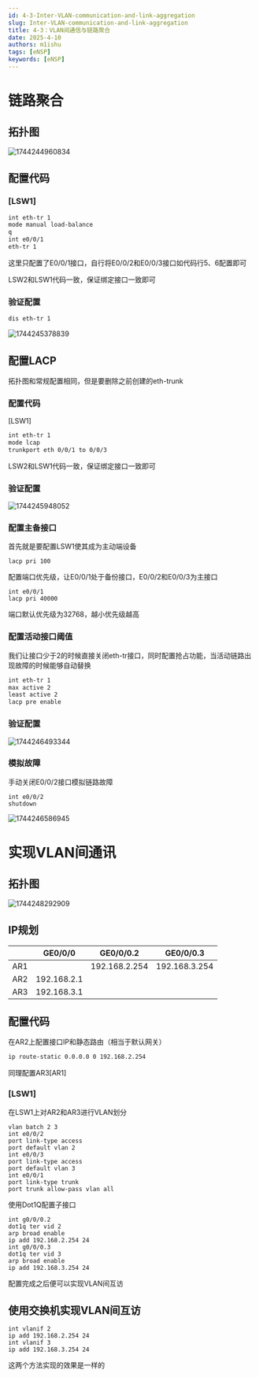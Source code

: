 ```yaml
---
id: 4-3-Inter-VLAN-communication-and-link-aggregation
slug: Inter-VLAN-communication-and-link-aggregation
title: 4-3：VLAN间通信与链路聚合
date: 2025-4-10
authors: m1ishu
tags: [eNSP]
keywords: [eNSP]
---
```

# 链路聚合

## 拓扑图

![1744244960834](image/4-3VLAN间通信与链路聚合/1744244960834.png)

## 配置代码

### [LSW1]

```bash
int eth-tr 1
mode manual load-balance
q
int e0/0/1
eth-tr 1
```

这里只配置了E0/0/1接口，自行将E0/0/2和E0/0/3接口如代码行5、6配置即可

LSW2和LSW1代码一致，保证绑定接口一致即可

### 验证配置

```bash
dis eth-tr 1
```

![1744245378839](image/4-3VLAN间通信与链路聚合/1744245378839.png)

## 配置LACP

拓扑图和常规配置相同，但是要删除之前创建的eth-trunk

### 配置代码

[LSW1]

```bash
int eth-tr 1
mode lcap
trunkport eth 0/0/1 to 0/0/3
```

LSW2和LSW1代码一致，保证绑定接口一致即可

### 验证配置

![1744245948052](image/4-3VLAN间通信与链路聚合/1744245948052.png)

### 配置主备接口

首先就是要配置LSW1使其成为主动端设备

```
lacp pri 100
```

配置端口优先级，让E0/0/1处于备份接口，E0/0/2和E0/0/3为主接口

```
int e0/0/1
lacp pri 40000
```

端口默认优先级为32768，越小优先级越高

### 配置活动接口阈值

我们让接口少于2的时候直接关闭eth-tr接口，同时配置抢占功能，当活动链路出现故障的时候能够自动替换

```bash
int eth-tr 1
max active 2
least active 2
lacp pre enable
```

### 验证配置

![1744246493344](image/4-3VLAN间通信与链路聚合/1744246493344.png)

### 模拟故障

手动关闭E0/0/2接口模拟链路故障

```
int e0/0/2
shutdown
```

![1744246586945](image/4-3VLAN间通信与链路聚合/1744246586945.png)

# 实现VLAN间通讯

## 拓扑图

![1744248292909](image/4-3VLAN间通信与链路聚合/1744248292909.png)

## IP规划

|     | GE0/0/0     | GE0/0/0.2     | GE0/0/0.3     |
| --- | ----------- | ------------- | ------------- |
| AR1 |             | 192.168.2.254 | 192.168.3.254 |
| AR2 | 192.168.2.1 |               |               |
| AR3 | 192.168.3.1 |               |               |

## 配置代码

在AR2上配置接口IP和静态路由（相当于默认网关）

```bash
ip route-static 0.0.0.0 0 192.168.2.254
```

同理配置AR3[AR1]

### [LSW1]

在LSW1上对AR2和AR3进行VLAN划分

```
vlan batch 2 3
int e0/0/2
port link-type access
port default vlan 2
int e0/0/3
port link-type access
port default vlan 3
int e0/0/1
port link-type trunk
port trunk allow-pass vlan all
```

使用Dot1Q配置子接口

```
int g0/0/0.2
dot1q ter vid 2
arp broad enable
ip add 192.168.2.254 24
int g0/0/0.3
dot1q ter vid 3
arp broad enable
ip add 192.168.3.254 24
```

配置完成之后便可以实现VLAN间互访

## 使用交换机实现VLAN间互访

```
int vlanif 2
ip add 192.168.2.254 24
int vlanif 3
ip add 192.168.3.254 24
```

这两个方法实现的效果是一样的

